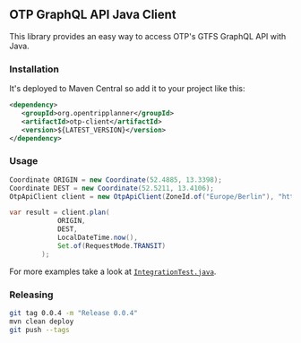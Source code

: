 ## OTP GraphQL API Java Client

This library provides an easy way to access OTP's GTFS GraphQL API with Java.

### Installation

It's deployed to Maven Central so add it to your project like this:

```xml
<dependency>
   <groupId>org.opentripplanner</groupId>
   <artifactId>otp-client</artifactId>
   <version>${LATEST_VERSION}</version>
</dependency>
```

### Usage

```java
Coordinate ORIGIN = new Coordinate(52.4885, 13.3398);
Coordinate DEST = new Coordinate(52.5211, 13.4106);
OtpApiClient client = new OtpApiClient(ZoneId.of("Europe/Berlin"), "https://example.com");

var result = client.plan(
            ORIGIN, 
            DEST, 
            LocalDateTime.now(), 
            Set.of(RequestMode.TRANSIT)
        );
```

For more examples take a look at [`IntegrationTest.java`](https://github.com/opentripplanner/otp-java-client/blob/main/src/test/java/org/opentripplanner/IntegrationTest.java).

### Releasing

```sh
git tag 0.0.4 -m "Release 0.0.4"
mvn clean deploy
git push --tags
```